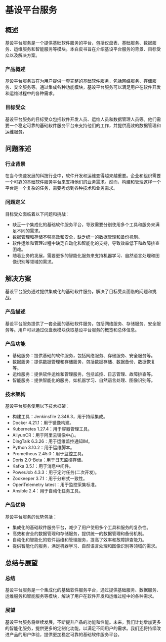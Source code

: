 # 基设平台服务

## 概述
基设平台服务是一个提供基础软件服务的平台，包括仪盘表、基础服务、数据服务、运维服务和智能服务等模块。本白皮书旨在介绍基设平台服务的背景、目标受众以及解决方案。

### 产品概述
基设平台服务旨在为用户提供一套完整的基础软件服务，包括网络服务、存储服务、安全服务等。通过集成各种功能模块，基设平台服务可以满足用户在软件开发和运维过程中的各种需求。

### 目标受众
基设平台服务的目标受众包括软件开发人员、运维人员和数据管理人员等。他们需要一个稳定可靠的基础软件服务平台来支持他们的工作，并提供高效的数据管理和运维服务。

## 问题陈述

### 行业背景
在当今快速发展的科技行业中，软件开发和运维变得越来越重要。企业和组织需要一个可靠的基础软件服务平台来支持他们的业务需求。然而，构建和管理这样一个平台是一个复杂的任务，需要考虑到各种技术和业务需求。

### 问题定义
目标受众面临着以下问题和挑战：
- 缺乏一个集成化的基础软件服务平台，导致需要分别使用多个工具和服务来满足不同的需求。
- 数据管理和存储不够高效和安全，缺乏统一的数据管理和备份机制。
- 软件运维和管理过程中缺乏自动化和智能化的支持，导致效率低下和故障排查困难。
- 随着业务的发展，需要更多的智能化服务来支持机器学习、自然语言处理和图像识别等领域的需求。

## 解决方案

基设平台服务通过提供集成化的基础软件服务，解决了目标受众面临的问题和挑战。

### 产品描述
基设平台服务提供了一套全面的基础软件服务，包括网络服务、存储服务、安全服务等。用户可以通过仪盘表模块获取基设平台服务的概览和总体信息。

### 产品功能
- 基础服务：提供基础的软件服务，包括网络服务、存储服务、安全服务等。
- 数据服务：提供数据管理和存储服务，包括数据存储、数据备份、数据恢复等。
- 运维服务：提供软件运维和管理服务，包括监控、日志管理、故障排查等。
- 智能服务：提供智能化的服务，如机器学习、自然语言处理、图像识别等。

### 技术架构
基设平台服务使用以下技术框架：
- 构建工具：Jenkinsfile 2.346.3，用于持续集成。
- Docker 4.21.1：用于镜像构建。
- Kubernetes 1.27.4：用于容器管理工具。
- AliyunCR：用于阿里云镜像中心。
- DingTalk 6.3.26：用于运维监控通知IM。
- Python 3.10.2：用于运维脚本。
- Prometheus 2.45.0：用于监控工具。
- Doris 2.0-Beta：用于日志监控存储。
- Kafka 3.5.1：用于消息中间件。
- PowerJob 4.3.3：用于定时任务(二次开发)。
- Zookeeper 3.7.1：用于分布式一致性。
- OpenTelemetry latest：用于监控采集标准。
- Ansible 2.4：用于自动化任务工具。

### 产品优势
基设平台服务的优势包括：
- 集成化的基础软件服务平台，减少了用户使用多个工具和服务的复杂性。
- 高效和安全的数据管理和存储服务，提供统一的数据管理和备份机制。
- 自动化和智能化的软件运维和管理服务，提高了效率和故障排查能力。
- 提供智能化的服务，满足机器学习、自然语言处理和图像识别等领域的需求。

## 总结与展望

### 总结
基设平台服务是一个集成化的基础软件服务平台，通过提供基础服务、数据服务、运维服务和智能服务等模块，解决了用户在软件开发和运维过程中的各种需求。

### 展望
基设平台服务将继续发展，不断提升产品的功能和性能。未来，我们计划增加更多的智能化服务，提供更多的定制化功能，以满足不同用户的需求。我们还将持续改进产品的用户体验，提供更加稳定可靠的基础软件服务平台。